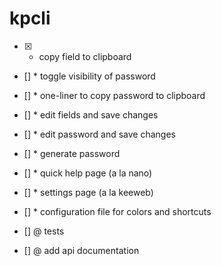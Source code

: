 # kpcli


- [x] * copy field to clipboard
- [] * toggle visibility of password
- [] * one-liner to copy password to clipboard
- [] * edit fields and save changes
- [] * edit password and save changes
- [] * generate password 
- [] * quick help page (a la nano)
- [] * settings page (a la keeweb)
- [] * configuration file for colors and shortcuts

- [] @ tests
- [] @ add api documentation

